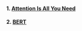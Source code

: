 #### 1. [Attention Is All You Need](https://github.com/ahmadSoliman94/Natural-Language-processing/tree/main/Attention%20is%20all%20you%20need)

#### 2. [BERT]()